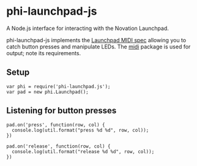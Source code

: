 phi-launchpad-js
================

A Node.js interface for interacting with the Novation 
Launchpad.

phi-launchpad-js implements the [Launchpad MIDI spec](http://global.novationmusic.com/support/product-downloads?product=Launchpad, "Launchpad programmer's reference") 
allowing you to catch button presses and manipulate LEDs. The
[midi](https://github.com/justinlatimer/node-midi) package is
used for output; note its requirements.

## Setup

```
var phi = require('phi-launchpad.js');
var pad = new phi.Launchpad();
```

## Listening for button presses

```
pad.on('press', function(row, col) {
  console.log(util.format("press %d %d", row, col));
})

pad.on('release', function(row, col) {
  console.log(util.format("release %d %d", row, col));
})
```
